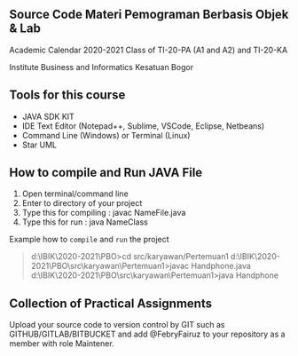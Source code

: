 ## Source Code Materi Pemograman Berbasis Objek & Lab

Academic Calendar 2020-2021 
Class of TI-20-PA (A1 and A2) and TI-20-KA

Institute Business and Informatics Kesatuan Bogor

## Tools for this course

- JAVA SDK KIT
- IDE Text Editor (Notepad++, Sublime, VSCode, Eclipse, Netbeans)
- Command Line (Windows) or Terminal (Linux)
- Star UML

## How to compile and Run JAVA File

1. Open terminal/command line
2. Enter to directory of your project
3. Type this for compiling : javac NameFile.java
4. Type this for run : java NameClass 

Example how to `compile` and `run` the project

> d:\IBIK\2020-2021\PBO>cd src/karyawan/Pertemuan1
> d:\IBIK\2020-2021\PBO\src\karyawan\Pertemuan1>javac Handphone.java
> d:\IBIK\2020-2021\PBO\src\karyawan\Pertemuan1>java Handphone

## Collection of Practical Assignments

Upload your source code to version control by GIT such as GITHUB/GITLAB/BITBUCKET and add @FebryFairuz to your repository as a member with role Maintener.
